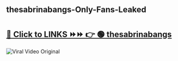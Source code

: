 
 ## thesabrinabangs-Only-Fans-Leaked

# <h2><a href="https://clipsfans.com/thesabrinabangs&ref=git">🔗 Click to LINKS ⏩⏩ 👉 🟢 thesabrinabangs </a></h2>

<a href="https://clipsfans.com/thesabrinabangs&ref=git" rel="nofollow" data-target="animated-image.originalLink"><img src="https://i.ibb.co.com/xMMVF88/686577567.gif" alt="Viral Video Original" style="max-width: 100%; display: inline-block;" data-target="animated-image.originalImage"></a>
